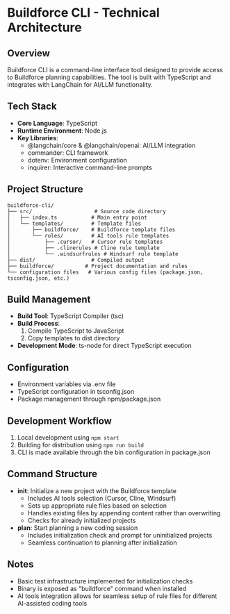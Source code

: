 # Buildforce CLI - Technical Architecture

## Overview

Buildforce CLI is a command-line interface tool designed to provide access to Buildforce planning capabilities. The tool is built with TypeScript and integrates with LangChain for AI/LLM functionality.

## Tech Stack

- **Core Language**: TypeScript
- **Runtime Environment**: Node.js
- **Key Libraries**:
  - @langchain/core & @langchain/openai: AI/LLM integration
  - commander: CLI framework
  - dotenv: Environment configuration
  - inquirer: Interactive command-line prompts

## Project Structure

```
buildforce-cli/
├── src/                    # Source code directory
│   ├── index.ts           # Main entry point
│   └── templates/         # Template files
│       ├── buildforce/    # Buildforce template files
│       └── rules/         # AI tools rule templates
│           ├── .cursor/   # Cursor rule templates
│           ├── .clinerules # Cline rule template
│           └── .windsurfrules # Windsurf rule template
├── dist/                  # Compiled output
├── buildforce/          # Project documentation and rules
└── configuration files   # Various config files (package.json, tsconfig.json, etc.)
```

## Build Management

- **Build Tool**: TypeScript Compiler (tsc)
- **Build Process**:
  1. Compile TypeScript to JavaScript
  2. Copy templates to dist directory
- **Development Mode**: ts-node for direct TypeScript execution

## Configuration

- Environment variables via .env file
- TypeScript configuration in tsconfig.json
- Package management through npm/package.json

## Development Workflow

1. Local development using `npm start`
2. Building for distribution using `npm run build`
3. CLI is made available through the bin configuration in package.json

## Command Structure

- **init**: Initialize a new project with the Buildforce template
  - Includes AI tools selection (Cursor, Cline, Windsurf)
  - Sets up appropriate rule files based on selection
  - Handles existing files by appending content rather than overwriting
  - Checks for already initialized projects
- **plan**: Start planning a new coding session
  - Includes initialization check and prompt for uninitialized projects
  - Seamless continuation to planning after initialization

## Notes

- Basic test infrastructure implemented for initialization checks
- Binary is exposed as "buildforce" command when installed
- AI tools integration allows for seamless setup of rule files for different AI-assisted coding tools
